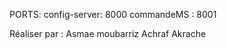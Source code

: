 PORTS:
 config-server: 8000
 commandeMS : 8001

Réaliser par : Asmae moubarriz
                Achraf Akrache